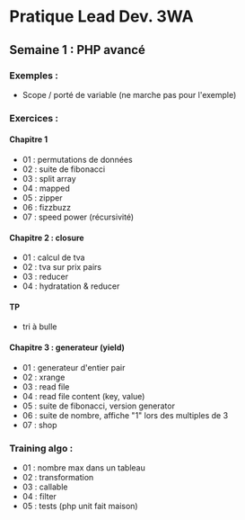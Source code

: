 # Pratique Lead Dev. 3WA

## Semaine 1 : PHP avancé

### Exemples :

- Scope / porté de variable (ne marche pas pour l'exemple)

### Exercices :

#### Chapitre 1

- 01 : permutations de données
- 02 : suite de fibonacci
- 03 : split array
- 04 : mapped
- 05 : zipper
- 06 : fizzbuzz
- 07 : speed power (récursivité)

#### Chapitre 2 : closure

- 01 : calcul de tva
- 02 : tva sur prix pairs
- 03 : reducer
- 04 : hydratation & reducer

#### TP

- tri à bulle

#### Chapitre 3 : generateur (yield)

- 01 : generateur d'entier pair
- 02 : xrange
- 03 : read file
- 04 : read file content (key, value)
- 05 : suite de fibonacci, version generator
- 06 : suite de nombre, affiche "1" lors des multiples de 3
- 07 : shop

### Training algo :

- 01 : nombre max dans un tableau
- 02 : transformation
- 03 : callable
- 04 : filter
- 05 : tests (php unit fait maison)
